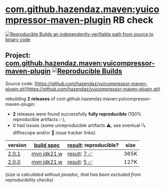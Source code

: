 [com.github.hazendaz.maven:yuicompressor-maven-plugin](https://central.sonatype.com/artifact/com.github.hazendaz.maven/yuicompressor-maven-plugin/versions) RB check
=======

[![Reproducible Builds](https://reproducible-builds.org/images/logos/rb.svg) an independently-verifiable path from source to binary code](https://reproducible-builds.org/)

## Project: [com.github.hazendaz.maven:yuicompressor-maven-plugin](https://central.sonatype.com/artifact/com.github.hazendaz.maven/yuicompressor-maven-plugin/versions) [![Reproducible Builds](https://img.shields.io/endpoint?url=https://raw.githubusercontent.com/jvm-repo-rebuild/reproducible-central/master/content/com/github/hazendaz/maven/yuicompressor-maven-plugin/badge.json)](https://github.com/jvm-repo-rebuild/reproducible-central/blob/master/content/com/github/hazendaz/maven/yuicompressor-maven-plugin/README.md)

Source code: [https://github.com/hazendaz/yuicompressor-maven-plugin.git](https://github.com/hazendaz/yuicompressor-maven-plugin.git)

rebuilding **2 releases** of com.github.hazendaz.maven:yuicompressor-maven-plugin:
- **2** releases were found successfully **fully reproducible** (100% reproducible artifacts :white_check_mark:),
- 0 had issues (some unreproducible artifacts :warning:, see eventual :mag: diffoscope and/or :memo: issue tracker links):

| version | [build spec](/BUILDSPEC.md) | [result](https://reproducible-builds.org/docs/jvm/): reproducible? | size |
| -- | --------- | ------ | -- |
| [2.0.1](https://central.sonatype.com/artifact/com.github.hazendaz.maven/yuicompressor-maven-plugin/2.0.1/pom) | [mvn jdk21 w](yuicompressor-maven-plugin-2.0.1.buildspec) | [result](yuicompressor-maven-plugin-2.0.1.buildinfo): [7 :white_check_mark: ](yuicompressor-maven-plugin-2.0.1.buildcompare) | 365K |
| [2.0.0](https://central.sonatype.com/artifact/com.github.hazendaz.maven/yuicompressor-maven-plugin/2.0.0/pom) | [mvn jdk21 w](yuicompressor-maven-plugin-2.0.0.buildspec) | [result](yuicompressor-maven-plugin-2.0.0.buildinfo): [5 :white_check_mark: ](yuicompressor-maven-plugin-2.0.0.buildcompare) | 127K |

<i>(size is calculated without javadoc, that has been excluded from reproducibility checks)</i>
